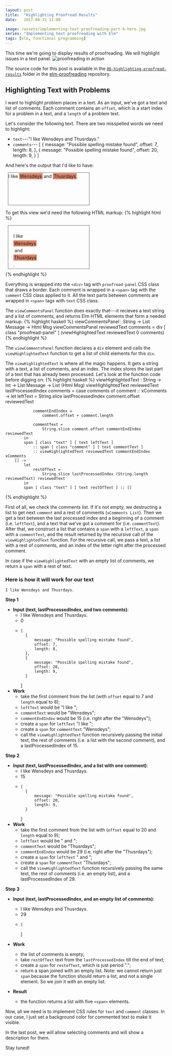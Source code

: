 ```yaml
---
layout: post
title:  "Highlighting Proofread Results"
date:   2017-08-31 11:00

image: /assets/implementing-text-proofreading-part-6-hero.jpg
series: "Implementing text proofreading with Elm"
tags: [elm, functional programming]
---
```


This time we're going to display results of proofreading. We will highlight issues in a text panel.
![proofreading in action](/assets/implementing-text-proofreading-with-elm-proofreading.gif)

The source code for this post is available in the [`06-highlighting-proofread-results`](https://github.com/dmitryrogozhny/elm-proofreading/tree/master/06-showing-proofread-results) folder in the [elm-proofreading](https://github.com/dmitryrogozhny/elm-proofreading) repository.

## Highlighting Text with Problems

I want to highlight problem places in a text. As an input, we've got a text and list of comments. Each comment contains an `offset`, which is a start index for a problem in a text, and a `length` of a problem text.

Let's consider the following text. There are two misspelled words we need to highlight:
- `text`---"I like Wensdeys and Thusrdays."
- `comments`---
    [
        {
            message: "Possible spelling mistake found",
            offset: 7,
            length: 8,
        },
        {
            message: "Possible spelling mistake found",
            offset: 20,
            length: 9,
        }
    ]

And here's the output that I'd like to have:
<style>
.proofread-panel {
    border: 1px solid #666;
    width: 50%;
    min-height: 100px;
    margin: .5rem;
    line-height: 1.6;
    white-space: pre-wrap;
}

.comment {
    background-color: rgba(200, 50, 0, .6);
    padding: 1px 2px 1px 2px;
    cursor: pointer;
}

</style>
<div class="proofread-panel"><span class="text">I like </span><span class="comment" id="7">Wensdeys</span><span class="text"> and </span><span class="comment" id="20">Thusrdays</span><span class="text">.</span></div>

To get this view we'd need the following HTML markup:
{% highlight html %}
<div class="proofread-panel">
    <span class="text">I like </span>
    <span class="comment">Wensdeys</span>
    <span class="text"> and </span>
    <span class="comment">Thusrdays</span>
    <span class="text">.</span>
</div>
{% endhighlight %}

Everything is wrapped into the `<div>` tag with `proofread-panel` CSS class that draws a border. Each comment is wrapped in a `<span>` tag with the `comment` CSS class applied to it. All the text parts between comments are wrapped in `<span>` tags with `text` CSS class.

The `viewCommentsPanel` function does exactly that---it recieves a text string and a list of comments, and returns Elm HTML elements that form a needed markup.
{% highlight haskell %}
viewCommentsPanel : String -> List Message -> Html Msg
viewCommentsPanel reviewedText comments =
    div [ class "proofread-panel" ]
        (viewHighlightedText reviewedText 0 comments)
{% endhighlight %}

The `viewCommentsPanel` function declares a `div` element and calls the `viewHighlightedText` function to get a list of child elements for this `div`.

The `viewHighlightedText` is where all the magic happens. It gets a string with a text, a list of comments, and an index. The index stores the last part of a text that has already been processed. Let's look at the function code before digging on:
{% highlight haskell %}
viewHighlightedText : String -> Int -> List Message -> List (Html Msg)
viewHighlightedText reviewedText lastProcessedIndex comments =
    case comments of
        comment :: xComments ->
            let
                leftText =
                    String.slice lastProcessedIndex comment.offset reviewedText

                commentEndIndex =
                    comment.offset + comment.length

                commentText =
                    String.slice comment.offset commentEndIndex reviewedText
            in
            span [ class "text" ] [ text leftText ]
                :: span [ class "comment" ] [ text commentText ]
                :: viewHighlightedText reviewedText commentEndIndex xComments
        [] ->
            let
                restOfText =
                    String.slice lastProcessedIndex (String.length reviewedText) reviewedText
            in
            span [ class "text" ] [ text restOfText ] :: []
{% endhighlight %}

First of all, we check the comments list. If it's not empty, we destructing a list to get next `comment` and a rest of comments (`xComments List`). Then we get a text between the last processed index and a beginning of a comment (i.e. `leftText`), and a text that we've got a comment for (i.e. `commentText`). After that, we construct a list that contains a `span` with a `leftText`, a `span` with a `commentText`, and the result returned by the recursive call of the `viewHighlightedText` function. For the recursive call, we pass a text, a list with a rest of comments, and an index of the letter right after the processed comment.

In case if the `viewHighlightedText` with an empty list of comments, we return a `span` with a rest of text.

### Here is how it will work for our text

`I like Wensdeys and Thusrdays.`

**Step 1**
- **Input (text, lastProcessedIndex, and two comments)**:
    - I like Wensdeys and Thusrdays.
    - 0
    -     [
            {
                message: "Possible spelling mistake found",
                offset: 7,
                length: 8,
            },
            {
                message: "Possible spelling mistake found",
                offset: 20,
                length: 9,
            }
        ]
- **Work**
    - take the first comment from the list (with `offset` equal to 7 and `length` equal to 8);
    - `leftText` would be "I like ";
    - `commentText` would be "Wensdeys";
    - `commentEndIndex` would be 15 (i.e. right after the "Wensdeys");
    - create a `span` for `leftText` "I like ";
    - create a `span` for `commentText` "Wensdeys";
    - call the `viewHighlightedText` function recursively passing the initial text, the rest of comments (i.e. a list with the second comment), and a lastProcessedIndex of 15.

**Step 2**
- **Input (text, lastProcessedIndex, and a list with one comment)**:
    - I like Wensdeys and Thusrdays.
    - 15
    -     [
            {
                message: "Possible spelling mistake found",
                offset: 20,
                length: 9,
            }
        ]
- **Work**
    - take the first comment from the list with (`offset` equal to 20 and `length` equal to 9);
    - `leftText` would be " and ";
    - `commentText` would be "Thusrdays";
    - `commentEndIndex` would be 29 (i.e. right after the "Thusrdays");
    - create a `span` for `leftText` " and ";
    - create a `span` for `commentText` "Thusrdays";
    - call the `viewHighlightedText` function recursively passing the same text, the rest of comments (i.e. an empty list), and a lastProcessedIndex of 29.

**Step 3**
- **Input (text, lastProcessedIndex, and an empty list of comments)**:
    - I like Wensdeys and Thusrdays.
    - 29
    -     [
        ]
- **Work**
    - the list of comments is empty;
    - take `restOfText` text from the `lastProcessedIndex` till the end of text;
    - create a `span` for `restofText`, which is just period ".";
    - return a span joined with an empty list. Note: we cannot return just `span` because the function should return a list, and not a single element. So we join it with an empty list.

- **Result**
    - the function returns a list with five `<span>` elements.

Now, all we need is to implement CSS rules for `text` and `comment` classes. In our case, I just set a background color for commented text to make it visible.

In the last post, we will allow selecting comments and will show a description for them.

Stay tuned!
